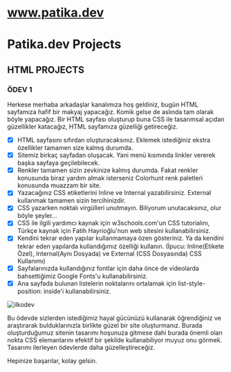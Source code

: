 # www.patika.dev
# Patika.dev Projects

## HTML PROJECTS
### ÖDEV 1

Herkese merhaba arkadaşlar kanalımıza hoş geldiniz, bugün HTML sayfamıza hafif bir makyaj yapacağız. Komik gelse de aslında tam olarak böyle yapacağız. Bir HTML sayfası oluşturup buna CSS ile tasarımsal açıdan güzellikler katacağız, HTML sayfamıza güzelliği getireceğiz.

- [x] HTML sayfasını sıfırdan oluşturacaksınız. Eklemek istediğiniz ekstra özellikler tamamen size kalmış durumda.
- [x] Sitemiz birkaç sayfadan oluşacak. Yani menü kısmında linkler vererek başka sayfaya geçilebilecek.
- [x] Renkler tamamen sizin zevkinize kalmış durumda. Fakat renkler konusunda biraz yardım almak isterseniz Colorhunt renk paletleri konusunda muazzam bir site.
- [x] Yazacağınız CSS etiketlerini Inline ve Internal yazabilirsiniz. External kullanmak tamamen sizin tercihinizdir.
- [x] CSS yazarken noktalı virgülleri unutmayın. Biliyorum unutacaksınız, olur böyle şeyler...
- [x] CSS ile ilgili yardımcı kaynak için w3schools.com'un CSS tutorialını, Türkçe kaynak için Fatih Hayrioğlu'nun web sitesini kullanabilirsiniz.
- [x] Kendini tekrar eden yapılar kullanmamaya özen gösteriniz. Ya da kendini tekrar eden yapılarda kullandığımız özelliği kullanın. (İpucu: Inline(Etikete Özel), Internal(Aynı Dosyada) ve External (CSS Dosyasında) CSS Kullanımı)
- [x] Sayfalarınızda kullandığınız fontlar için daha önce de videolarda bahsettiğimiz Google Fonts'u kullanabilirsiniz.
- [x] Ana sayfada bulunan listelerin noktalarını ortalamak için list-style-position: inside'i kullanabilirsiniz.

![ilkodev](https://raw.githubusercontent.com/Kodluyoruz/taskforce/main/css/odev1/figures/webpage.gif)

Bu ödevde sizlerden istediğimiz hayal gücünüzü kullanarak öğrendiğiniz ve araştırarak bulduklarınızla birlikte güzel bir site oluşturmanız. Burada oluşturduğumuz sitenin tasarımı hoşunuza gitmese dahi burada önemli olan nokta CSS elemanlarını efektif bir şekilde kullanabiliyor muyuz onu görmek. Tasarımı ilerleyen ödevlerde daha güzelleştireceğiz.

Hepinize başarılar, kolay gelsin.